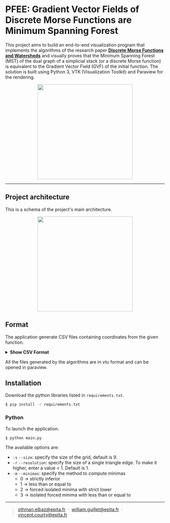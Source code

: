 # PFEE: Gradient Vector Fields of Discrete Morse Functions are Minimum Spanning Forest

This project aims to build an end-to-end visualization program that implements the algorithms of the research paper [**Discrete Morse Functions and Watersheds**](https://arxiv.org/abs/2301.03840) and visually proves that the Minimum Spanning Forest (MST) of the dual graph of a simplicial stack (or a discrete Morse function) is equivalent to the Gradient Vector Field (GVF) of the initial function. The solution is built using Python 3, VTK (Visualization Toolkit) and Paraview for the rendering.

<p align="center">
   <img src="https://i.imgur.com/8MQCcpZ.png" height="300px">
</p>

---

## Project architecture

This is a schema of the project's main architecture.

<p align="center">
   <img src="https://i.imgur.com/QLArnUa.jpg" height="300px">
</p>


## Format

The application generate CSV files containing coordinates from the given function.

<details><summary><b>Show CSV Format</b></summary>

Points

| Node Number | X     | Y     | Z     | Weight |
|-------------|-------|-------|-------|--------|
| int         | float | float | float | int    |


Lines

| P1          | P2          | Weight |
|-------------|-------------|--------|
| Node Number | Node Number | int    |

Triangles

| S1          | S2          | S3          | Weight |
|-------------|-------------|-------------|--------|
| Node Number | Node Number | Node Number | int    |

</details>

All the files generated by the algorithms are in vtu format and can be opened in paraview.

## Installation

Download the python libraries listed in `requirements.txt`.
```bash
$ pip install -r requirements.txt
```

### Python

To launch the application.
```bash
$ python main.py
```

The available options are:
* `-s` `--size`: specify the size of the grid, default is 9.
* `-r` `--resolution`: specify the size of a single triangle edge. To make it higher, enter a value < 1. Default is 1.
* `-m` `--minimas`: specify the method to compute minimas
    - 0 -> strictly inferior
    - 1 -> less than or equal to
    - 2 -> forced isolated minima with strict lower
    - 3 -> isolated forced minima with less than or equal to
---

> othman.elbaz@epita.fr &nbsp;&middot;&nbsp;
> william.guillet@epita.fr &nbsp;&middot;&nbsp;
> vincent.courty@epita.fr
